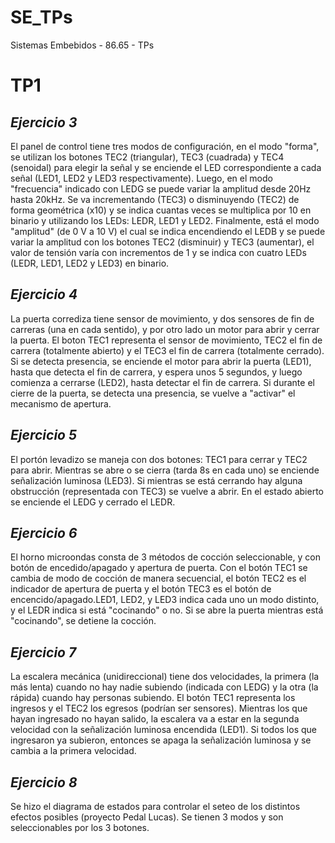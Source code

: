 # **SE_TPs**
Sistemas Embebidos - 86.65 - TPs

# **TP1**

## *Ejercicio 3*

El panel de control tiene tres modos de configuración, en el modo "forma", se utilizan los botones TEC2 (triangular), TEC3 (cuadrada) y TEC4 (senoidal) para elegir la señal y se enciende el LED correspondiente a cada señal (LED1, LED2 y LED3 respectivamente). Luego, en el modo "frecuencia" indicado con LEDG se puede variar la amplitud desde 20Hz hasta 20kHz. Se va incrementando (TEC3) o disminuyendo (TEC2) de forma geométrica (x10) y se indica cuantas veces se multiplica por 10 en binario y utilizando los LEDs: LEDR, LED1 y LED2. Finalmente, está el modo "amplitud" (de 0 V a 10 V) el cual se indica encendiendo el LEDB y se puede variar la amplitud con los botones TEC2 (disminuir) y TEC3 (aumentar), el valor de tensión varía con incrementos de 1 y se indica con cuatro LEDs (LEDR, LED1, LED2 y LED3) en binario.

## *Ejercicio 4*

La puerta corrediza tiene sensor de movimiento, y dos sensores de fin de carreras (una en cada sentido), y por otro lado un motor para abrir y cerrar la puerta. El boton TEC1 representa el sensor de movimiento, TEC2 el fin de carrera (totalmente abierto) y el TEC3 el fin de carrera (totalmente cerrado). Si se detecta presencia, se enciende el motor para abrir la puerta (LED1), hasta que detecta el fin de carrera, y espera unos 5 segundos, y luego comienza a cerrarse (LED2), hasta detectar el fin de carrera. Si durante el cierre de la puerta, se detecta una presencia, se vuelve a "activar" el mecanismo de apertura.

## *Ejercicio 5*

El portón levadizo se maneja con dos botones: TEC1 para cerrar y TEC2 para abrir. Mientras se abre o se cierra (tarda 8s en cada uno) se enciende señalización luminosa (LED3). Si mientras se está cerrando hay alguna obstrucción (representada con TEC3) se vuelve a abrir. En el estado abierto se enciende el LEDG y cerrado el LEDR.


## *Ejercicio 6*

El horno microondas consta de 3 métodos de cocción seleccionable, y con botón de encedido/apagado y apertura de puerta. Con el botón TEC1 se cambia de modo de cocción de manera secuencial, el botón TEC2 es el indicador de apertura de puerta y el botón TEC3 es el botón de encencido/apagado.LED1, LED2, y LED3 indica cada uno un modo distinto, y el LEDR indica si está "cocinando" o no. Si se abre la puerta mientras está "cocinando", se detiene la cocción.

## *Ejercicio 7*

La escalera mecánica (unidireccional) tiene dos velocidades, la primera (la más lenta) cuando no hay nadie subiendo (indicada con LEDG) y la otra (la rápida) cuando hay personas subiendo. El botón TEC1 representa los ingresos y el TEC2 los egresos (podrían ser sensores). Mientras los que hayan ingresado no hayan salido, la escalera va a estar en la segunda velocidad con la señalización luminosa encendida (LED1). Si todos los que ingresaron ya subieron, entonces se apaga la señalización luminosa y se cambia a la primera velocidad.


## *Ejercicio 8*

Se hizo el diagrama de estados para controlar el seteo de los distintos efectos posibles (proyecto Pedal Lucas). Se tienen 3 modos y son seleccionables por los 3 botones.

